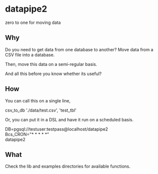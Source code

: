 # datapipe2
zero to one for moving data

## Why
Do you need to get data from one database to another? Move data from a CSV
file into a database.

Then, move this data on a semi-regular basis.

And all this before you know whether its useful?

## How
You can call this on a single line,

  csv_to_db './data/test.csv', 'test_tbl'

Or, you can put it in a DSL and have it run on a scheduled basis.

  DB=pgsql://testuser:testpass@localhost/datapipe2 \
  Bcs_CRON="* * * * *" \
  datapipe2

## What
Check the lib and examples directories for available functions.
